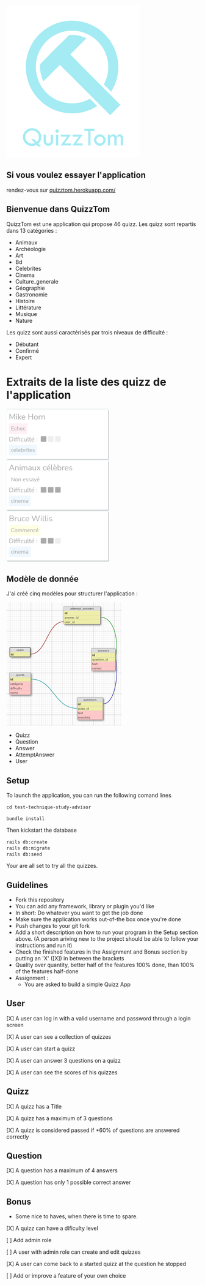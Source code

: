 ![](logoReadMeSmall.png)

## Si vous voulez essayer l'application

rendez-vous sur [quizztom.herokuapp.com/](https://quizztom.herokuapp.com/)

## Bienvenue dans QuizzTom
QuizzTom est une application qui propose 46 quizz. 
Les quizz sont repartis dans 13 catégories :

- Animaux
- Archéologie
- Art
- Bd
- Celebrites
- Cinema
- Culture_generale
- Géographie
- Gastronomie
- Histoire
- Littérature
- Musique
- Nature

Les quizz sont aussi caractérisés par trois niveaux de difficulté : 

- Débutant
- Confirmé
- Expert

# Extraits de la liste des quizz de l'application
![](captureIndexSmall.png)


## Modèle de donnée

J'ai créé cinq modèles pour structurer l'application :

![](dbSchemaSmall.png)

- Quizz
- Question
- Answer
- AttemptAnswer
- User

## Setup

To launch the application, you can run the following comand lines
```
cd test-technique-study-advisor
```
```
bundle install
```

Then kickstart the database

```
rails db:create
rails db:migrate
rails db:seed
```

Your are all set to try all the quizzes.

## Guidelines
- Fork this repository
- You can add any framework, library or plugin you'd like
- In short: Do whatever you want to get the job done
- Make sure the application works out-of-the box once you're done
- Push changes to your git fork
- Add a short description on how to run your program in the Setup section above. (A person ariving new to the project should be able to follow your instructions and run it)
- Check the finished features in the Assignment and Bonus section by putting an 'X' ([X]) in between the brackets
- Quality over quantity, better half of the features 100% done, than 100% of the features half-done
- Assignment :
  - You are asked to build a simple Quizz App

## User
 [X] A user can log in with a valid username and password through a login screen

 [X] A user can see a collection of quizzes

 [X] A user can start a quizz

 [X] A user can answer 3 questions on a quizz

 [X] A user can see the scores of his quizzes


## Quizz
 [X] A quizz has a Title

 [X] A quizz has a maximum of 3 questions

 [X] A quizz is considered passed if +60% of questions are answered correctly

## Question
 [X] A question has a maximum of 4 answers

 [X] A question has only 1 possible correct answer


## Bonus
- Some nice to haves, when there is time to spare.

 [X] A quizz can have a dificulty level

 [ ] Add admin role

 [ ] A user with admin role can create and edit quizzes

 [X] A user can come back to a started quizz at the question he stopped

 [ ] Add or improve a feature of your own choice

